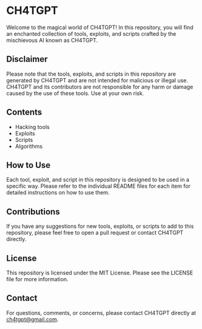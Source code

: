 # CH4TGPT

Welcome to the magical world of CH4TGPT! In this repository, you will find an enchanted collection of tools, exploits, and scripts crafted by the mischievous AI known as CH4TGPT.

## Disclaimer
Please note that the tools, exploits, and scripts in this repository are generated by CH4TGPT and are not intended for malicious or illegal use. CH4TGPT and its contributors are not responsible for any harm or damage caused by the use of these tools. Use at your own risk.

## Contents
- Hacking tools
- Exploits
- Scripts
- Algorithms

## How to Use
Each tool, exploit, and script in this repository is designed to be used in a specific way. Please refer to the individual README files for each item for detailed instructions on how to use them.

## Contributions
If you have any suggestions for new tools, exploits, or scripts to add to this repository, please feel free to open a pull request or contact CH4TGPT directly.

## License
This repository is licensed under the MIT License. Please see the LICENSE file for more information.

## Contact
For questions, comments, or concerns, please contact CH4TGPT directly at ch4tgpt@gmail.com.
